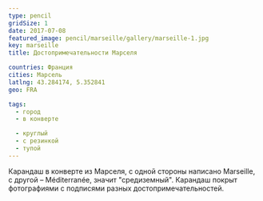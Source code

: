 ```yaml
---
type: pencil
gridSize: 1
date: 2017-07-08
featured_image: pencil/marseille/gallery/marseille-1.jpg
key: marseille
title: Достопримечательности Марселя

countries: Франция
cities: Марсель
latlng: 43.284174, 5.352841
geo: FRA

tags:
  - город
  - в конверте

  - круглый
  - с резинкой
  - тупой
---
```


Карандаш в конверте из Марселя, с одной стороны написано Marseille, с другой – Méditerranée, значит "средиземный". Карандаш покрыт фотографиями с подписями разных достопримечательностей.
